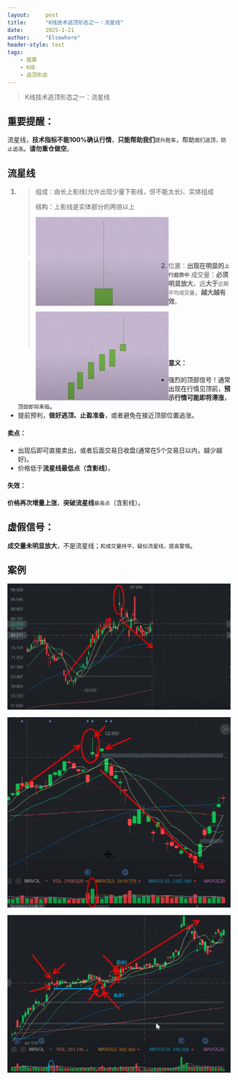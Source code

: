 ```yaml
---
layout: 	post
title: 		"K线技术逃顶形态之一：流星线"
date:       2025-1-21
author: 	"Elsewhere"
header-style: text
tags:
    - 股票
    - K线  
    - 逃顶形态 
---
```


> K线技术逃顶形态之一：流星线

## 重要提醒：

流星线，**技术指标不能100%确认行情**，**只能帮助我们**`提升胜率`，帮助`我们逃顶，防止追涨`。**请勿重仓做空**。

## 流星线

1. > 组成：由长上影线(允许出现少量下影线，但不能太长)、实体组成
   >
   > 结构：上影线是实体部分的两倍以上
   >
   > <img src="/img/2025/01-21-19/1-1.jpg" width = "300" height = "200"  align=left />
   >
   > <br><br><br><br><br>
2. > 位置：**出现在明显的`上行趋势中`**
   > 成交量：**必须明显放大**，远**大于**`近期平均成交量`，**越大越有效**。
   >
   > <img src="/img/2025/01-21-19/2-1.jpg" width = "300" height = "200"  align=left />
   >
   > <br><br><br><br><br>

#### 意义：

- 强烈的顶部信号！通常出现在行情见顶前，**预示行情可能即将滞涨**，`顶部即将来临`。
- 提前预判，**做好逃顶、止盈准备**，或者避免在接近顶部位置追涨。

####  卖点：

- 出现后即可直接卖出，或者后面交易日收盘(通常在5个交易日以内，越少越好)。
- 价格低于**流星线最低点（含影线）**。

####  失效：

**价格再次增量上涨**，**突破流星线**`最高点`（含影线）。



## 虚假信号：
**成交量未明显放大**，不是流星线；`和成交量持平，疑似流星线，提高警惕`。



## 案例

![img](/img/2025/01-21-19/4.jpg)

![img](/img/2025/01-21-19/5.jpg)

![img](/img/2025/01-21-19/6失效.jpg)

